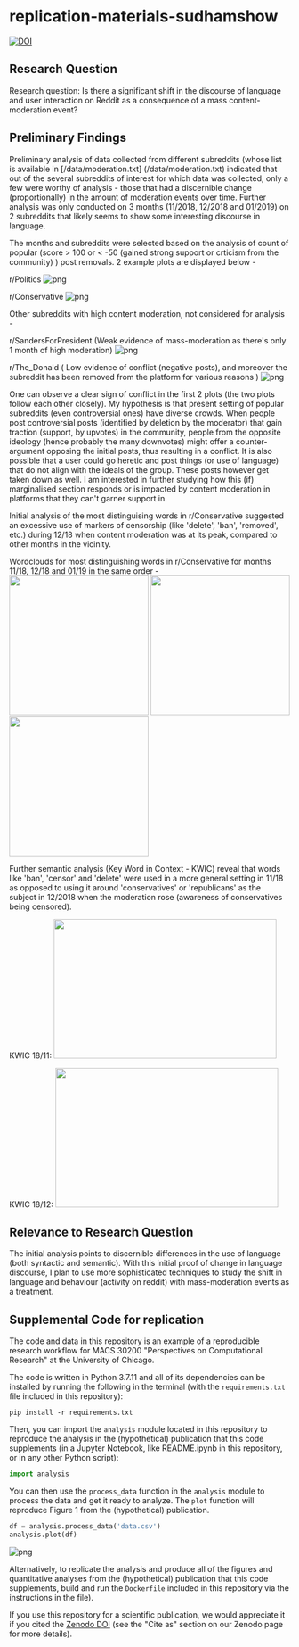 # replication-materials-sudhamshow
[![DOI](https://zenodo.org/badge/DOI/10.5281/zenodo.6429151.svg)](https://doi.org/10.5281/zenodo.6429151)

## Research Question
Research question: Is there a significant shift in the discourse of language and user interaction on Reddit as a consequence of a mass content-moderation event?

## Preliminary Findings
Preliminary analysis of data collected from different subreddits (whose list is available in [/data/moderation.txt]
(/data/moderation.txt) indicated that out of the several subreddits of interest for which data was collected, only a 
few were worthy of analysis - those that had a discernible change (proportionally) in the amount of moderation 
events over time. 
Further analysis was only conducted on 3 months (11/2018, 12/2018 and 01/2019) on 2 subreddits that likely seems to 
show some interesting discourse in language.

The months and subreddits were selected based on the analysis of count of popular (score > 100 or < -50 (gained strong 
support or 
crticism from the community) ) post removals. 2 example plots are displayed below -

r/Politics
![png](findings/Politics.png)

r/Conservative
![png](findings/Conservative.png)

Other subreddits with high content moderation, not considered for analysis -

r/SandersForPresident (Weak evidence of mass-moderation as there's only 1 month of high moderation)
![png](findings/Sanders4Pres.png)

r/The_Donald ( Low evidence of conflict (negative posts), and moreover the subreddit has been removed from the 
platform for various reasons )
![png](findings/The_Donald.png)

One can observe a clear sign of conflict in the first 2 plots (the two plots follow each other closely). My 
hypothesis is that present setting of 
popular subreddits 
(even controversial ones) have diverse crowds. When people post controversial posts (identified by deletion by 
the moderator) that gain traction (support, by upvotes) in the community, people from the opposite ideology (hence 
probably the many downvotes) might offer a counter-argument opposing the initial posts, thus resulting in a conflict.
It is also possible that a user could go heretic and post things (or use of language) that do not align with the 
ideals of the group. These posts however get taken down as well. I am interested in further studying how this
(if) marginalised section responds or is impacted by content moderation in platforms that they can't garner support in.

Initial analysis of the most distinguising words in r/Conservative suggested an excessive use of markers of 
censorship (like 'delete', 'ban', 'removed', etc.) during 12/18 when content moderation was at its peak, compared to 
other months in the vicinity.

Wordclouds for most distinguishing words in r/Conservative for months 11/18, 12/18 and 01/19 in the same order -
<img src="findings/Consv1.png" width="250" height="250"> <img src="findings/Consv2.png" width="250" height="250"> 
<img src="findings/Consv2.png" width="250" height="250">


Further semantic analysis (Key Word in Context - KWIC) reveal that words like 'ban', 'censor' and 'delete' were used 
in a more general setting in 11/18 as opposed to using it around 'conservatives' or 'republicans' as the subject in 
12/2018 when the moderation rose (awareness of conservatives being censored).

KWIC 18/11:
<img src="findings/1811_consv_kwic.png" width="400" height="250">

KWIC 18/12:
<img src="findings/1812_consv_kwic.png" width="400" height="250">

## Relevance to Research Question
The initial analysis points to discernible differences in the use of language (both syntactic and semantic). With 
this initial proof of change in language discourse, I plan to use more sophisticated techniques to study the shift 
in language and behaviour (activity on reddit) with mass-moderation events as a treatment.

## Supplemental Code for replication

The code and data in this repository is an example of a reproducible research workflow for MACS 30200 "Perspectives on Computational Research" at the University of Chicago.

The code is written in Python 3.7.11 and all of its dependencies can be installed by running the following in the 
terminal (with the `requirements.txt` file included in this repository):

```
pip install -r requirements.txt
```

Then, you can import the `analysis` module located in this repository to reproduce the analysis in the (hypothetical) publication that this code supplements (in a Jupyter Notebook, like README.ipynb in this repository, or in any other Python script):


```python
import analysis
```

You can then use the `process_data` function in the `analysis` module to process the data and get it ready to analyze. The `plot` function will reproduce Figure 1 from the (hypothetical) publication.


```python
df = analysis.process_data('data.csv')
analysis.plot(df)
```



![png](README_files/output_3_0.png)



Alternatively, to replicate the analysis and produce all of the figures and quantitative analyses from the (hypothetical) publication that this code supplements, build and run the `Dockerfile` included in this repository via the instructions in the file).

If you use this repository for a scientific publication, we would appreciate it if you cited the [Zenodo DOI](https://doi.org/10.5281/zenodo.6429151) (see the "Cite as" section on our Zenodo page for more details).

